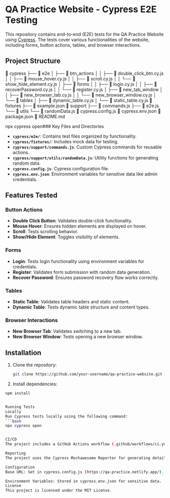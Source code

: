 # QA Practice Website - Cypress E2E Testing

This repository contains end-to-end (E2E) tests for the QA Practice Website using [Cypress](https://www.cypress.io/). The tests cover various functionalities of the website, including forms, button actions, tables, and browser interactions.

## Project Structure

📁 cypress
├── 📁 e2e
│   ├── 📁 btn_actions
│   │   ├── 📄 double_click_btn.cy.js
│   │   ├── 📄 mouse_hover.cy.js
│   │   ├── 📄 scroll.cy.js
│   │   └── 📄 show_hide_element.cy.js
│   ├── 📁 forms
│   │   ├── 📄 login.cy.js
│   │   ├── 📄 recoverPassword.cy.js
│   │   └── 📄 register.cy.js
│   ├── 📁 new_tab_window
│   │   ├── 📄 new_browser_tab.cy.js
│   │   └── 📄 new_browser_window.cy.js
│   └── 📁 tables
│       ├── 📄 dynamic_table.cy.js
│       └── 📄 static_table.cy.js
📁 fixtures
├── 📄 example.json
📁 support
├── 📄 commands.js
├── 📄 e2e.js
└── 📁 utils
    └── 📄 randomData.js
📄 cypress.config.js
📄 cypress.env.json
📄 package.json
📄 README.md



npx cypress open### Key Files and Directories

- **`cypress/e2e/`**: Contains test files organized by functionality.
- **`cypress/fixtures/`**: Includes mock data for testing.
- **`cypress/support/commands.js`**: Custom Cypress commands for reusable actions.
- **`cypress/support/utils/randomData.js`**: Utility functions for generating random data.
- **`cypress.config.js`**: Cypress configuration file.
- **`cypress.env.json`**: Environment variables for sensitive data like admin credentials.

## Features Tested

### Button Actions
- **Double Click Button**: Validates double-click functionality.
- **Mouse Hover**: Ensures hidden elements are displayed on hover.
- **Scroll**: Tests scrolling behavior.
- **Show/Hide Element**: Toggles visibility of elements.

### Forms
- **Login**: Tests login functionality using environment variables for credentials.
- **Register**: Validates form submission with random data generation.
- **Recover Password**: Ensures password recovery flow works correctly.

### Tables
- **Static Table**: Validates table headers and static content.
- **Dynamic Table**: Tests dynamic table structure and content types.

### Browser Interactions
- **New Browser Tab**: Validates switching to a new tab.
- **New Browser Window**: Tests opening a new browser window.

## Installation

1. Clone the repository:
   ```bash
   git clone https://github.com/your-username/qa-practice-website.git

2. Install dependencies:
  ```bash
  npm install


Running Tests
Locally
Run Cypress tests locally using the following command:
  ```bash
  npx cypress open


CI/CD
The project includes a GitHub Actions workflow (.github/workflows/ci.yml) to run tests automatically on the master branch.

Reporting
The project uses the Cypress Mochawesome Reporter for generating detailed HTML reports. Reports are saved in the cypress/reports directory.

Configuration
Base URL: Set in cypress.config.js (https://qa-practice.netlify.app/).

Environment Variables: Stored in cypress.env.json for sensitive data.
License
This project is licensed under the MIT License.


